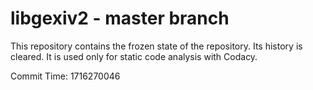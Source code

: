 # libgexiv2 - master branch

This repository contains the frozen state of the repository.
Its history is cleared. It is used only for static code
analysis with Codacy.

Commit Time: 1716270046